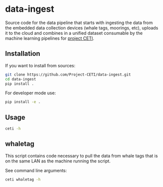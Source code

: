 # data-ingest

Source code for the data pipeline that starts with ingesting the data from the embedded data collection devices (whale tags, moorings, etc), uploads it to the cloud and combines in a unified dataset consumable by the machine learning pipelines for [project CETI](https://www.projectceti.org/).

## Installation

If you want to install from sources:

```bash
git clone https://github.com/Project-CETI/data-ingest.git
cd data-ingest
pip install .
```

For developer mode use:

```bash
pip install -e .
```

## Usage

```bash
ceti -h
```

## whaletag

This script contains code necessary to pull the data from whale tags that is on the same LAN as the machine running the script.

See command line arguments:

```bash
ceti whaletag -h
```
